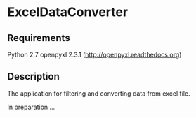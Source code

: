 ExcelDataConverter
==================


Requirements
------------
Python 2.7
openpyxl 2.3.1 (http://openpyxl.readthedocs.org)


Description
-----------

The application for filtering and converting data from excel file.


In preparation ...